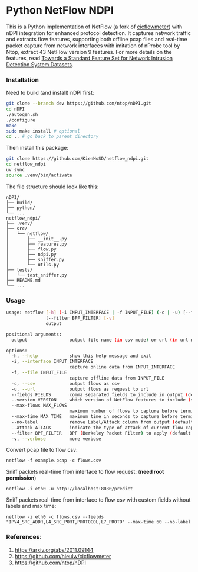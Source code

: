 # Python NetFlow NDPI

This is a Python implementation of NetFlow (a fork of [cicflowmeter](https://github.com/hieulw/cicflowmeter)) with nDPI integration for enhanced protocol detection. It captures network traffic and extracts flow features, supporting both offline pcap files and real-time packet capture from network interfaces with imitation of nProbe tool by Ntop, extract 43 NetFlow version 9 features. For more details on the features, read [Towards a Standard Feature Set for Network Intrusion Detection System Datasets](https://arxiv.org/pdf/2101.11315).

### Installation

Need to build (and install) nDPI first:

```sh
git clone --branch dev https://github.com/ntop/nDPI.git
cd nDPI
./autogen.sh
./configure
make
sudo make install # optional
cd .. # go back to parent directory
```

Then install this package:

```sh
git clone https://github.com/KienHoSD/netflow_ndpi.git
cd netflow_ndpi
uv sync
source .venv/bin/activate
```

The file structure should look like this:

```
nDPI/
├── build/
├── python/
└── ...
netflow_ndpi/
├── .venv/
├── src/
│   └── netflow/
│       ├── __init__.py
│       ├── features.py
│       ├── flow.py
│       ├── ndpi.py
│       ├── sniffer.py
│       └── utils.py
├── tests/
│   └── test_sniffer.py
├── README.md
└── ...
```

### Usage

```sh
usage: netflow [-h] (-i INPUT_INTERFACE | -f INPUT_FILE) (-c | -u) [--fields FIELDS | --version VERSION] [--max-flows MAX_FLOWS] [--max-time MAX_TIME] [--no-label | --attack ATTACK]
               [--filter BPF_FILTER] [-v]
               output

positional arguments:
  output                output file name (in csv mode) or url (in url mode)

options:
  -h, --help            show this help message and exit
  -i, --interface INPUT_INTERFACE
                        capture online data from INPUT_INTERFACE
  -f, --file INPUT_FILE
                        capture offline data from INPUT_FILE
  -c, --csv             output flows as csv
  -u, --url             output flows as request to url
  --fields FIELDS       comma separated fields to include in output (default: all)
  --version VERSION     which version of NetFlow features to include (support: 1,2,3) (default: 2)
  --max-flows MAX_FLOWS
                        maximum number of flows to capture before terminating (default: unlimited)
  --max-time MAX_TIME   maximum time in seconds to capture before terminating (default: unlimited)
  --no-label            remove Label/Attack column from output (default: False)
  --attack ATTACK       indicate the type of attack of current flow capturing
  --filter BPF_FILTER   BPF (Berkeley Packet Filter) to apply (default: 'ip and (tcp or udp or icmp)')
  -v, --verbose         more verbose
```

Convert pcap file to flow csv:

```
netflow -f example.pcap -c flows.csv
```

Sniff packets real-time from interface to flow request: (**need root permission**)

```
netflow -i eth0 -u http://localhost:8080/predict
```

Sniff packets real-time from interface to flow csv with custom fields without labels and max time:

```
netflow -i eth0 -c flows.csv --fields "IPV4_SRC_ADDR,L4_SRC_PORT,PROTOCOL,L7_PROTO" --max-time 60 --no-label
```

### References:

1. https://arxiv.org/abs/2011.09144
2. https://github.com/hieulw/cicflowmeter
3. https://github.com/ntop/nDPI
